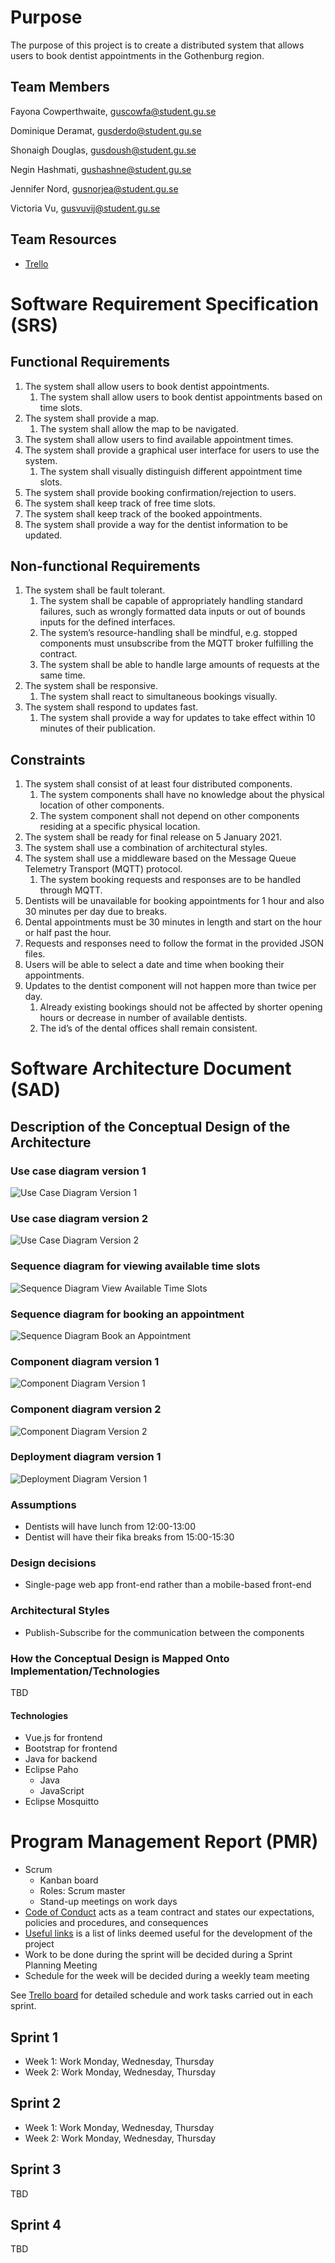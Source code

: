 # Purpose
The purpose of this project is to create a distributed system that allows users to book dentist appointments in the Gothenburg region.

## Team Members
Fayona Cowperthwaite, guscowfa@student.gu.se

Dominique Deramat, gusderdo@student.gu.se

Shonaigh Douglas, gusdoush@student.gu.se

Negin Hashmati, gushashne@student.gu.se

Jennifer Nord, gusnorjea@student.gu.se

Victoria Vu, gusvuvij@student.gu.se

## Team Resources
* [Trello](https://trello.com/b/tLswcs2r/dit-355-2020-team-3)

# Software Requirement Specification (SRS)
## Functional Requirements
1. The system shall allow users to book dentist appointments.
   1. The system shall allow users to book dentist appointments based on time slots.
2. The system shall provide a map. 
   1. The system shall allow the map to be navigated.
3. The system shall allow users to find available appointment times.
4. The system shall provide a graphical user interface for users to use the system.
   1. The system shall visually distinguish different appointment time slots. 
5. The system shall provide booking confirmation/rejection to users.
6. The system shall keep track of free time slots.
7. The system shall keep track of the booked appointments.
8. The system shall provide a way for the dentist information to be updated. 

## Non-functional Requirements
1. The system shall be fault tolerant.
    1. The system shall be capable of appropriately handling standard failures, such as wrongly formatted data inputs or out of bounds inputs for the defined interfaces.
    2. The system’s resource-handling shall be mindful, e.g. stopped components must unsubscribe from the MQTT broker fulfilling the contract.
    3. The system shall be able to handle large amounts of requests at the same time. 
2. The system shall be responsive.
    1. The system shall react to simultaneous bookings visually. 
3. The system shall respond to updates fast.
   1. The system shall provide a way for updates to take effect within 10 minutes of their publication.

## Constraints
1. The system shall consist of at least four distributed components.
     1. The system components shall have no knowledge about the physical location of other components.
     2. The system component shall not depend on other components residing at a specific physical location.
2. The system shall be ready for final release on 5 January 2021.
3. The system shall use a combination of architectural styles.
4. The system shall use a middleware based on the Message Queue Telemetry Transport (MQTT) protocol.
   1. The system booking requests and responses are to be handled through MQTT.
5. Dentists will be unavailable for booking appointments for 1 hour and also 30 minutes per day due to breaks.
6. Dental appointments must be 30 minutes in length and start on the hour or half past the hour.
7. Requests and responses need to follow the format in the provided JSON files.
8. Users will be able to select a date and time when booking their appointments. 
9. Updates to the dentist component will not happen more than twice per day.
   1. Already existing bookings should not be affected by shorter opening hours or decrease in number of available dentists.
   2. The id’s of the dental offices shall remain consistent.



# Software Architecture Document (SAD)

## Description of the Conceptual Design of the Architecture
### Use case diagram version 1

![Use Case Diagram Version 1](./Diagrams/UseCaseDiagramV1.png)

### Use case diagram version 2

![Use Case Diagram Version 2](./Diagrams/UseCaseDiagramV2.png)

### Sequence diagram for viewing available time slots
![Sequence Diagram View Available Time Slots](./Diagrams/SequenceViewTimeSlotsV1.png)

### Sequence diagram for booking an appointment
![Sequence Diagram Book an Appointment](./Diagrams/SequenceBookAppointmentV1.png)

### Component diagram version 1

![Component Diagram Version 1](./Diagrams/ComponentDiagramV1.png)

### Component diagram version 2

![Component Diagram Version 2](./Diagrams/ComponentDiagramV1.png)

### Deployment diagram version 1

![Deployment Diagram Version 1](./Diagrams/DeploymentDiagramV1.png)

### Assumptions
* Dentists will have lunch from 12:00-13:00
* Dentist will have their fika breaks from 15:00-15:30

### Design decisions
* Single-page web app front-end rather than a mobile-based front-end

### Architectural Styles
* Publish-Subscribe for the communication between the components

### How the Conceptual Design is Mapped Onto Implementation/Technologies
TBD 

#### Technologies
* Vue.js for frontend
* Bootstrap for frontend
* Java for backend
* Eclipse Paho
   * Java
   * JavaScript
* Eclipse Mosquitto

# Program Management Report (PMR)
* Scrum
   * Kanban board
   * Roles: Scrum master
   * Stand-up meetings on work days
* [Code of Conduct](https://git.chalmers.se/courses/dit355/2020/group-3/documentation/-/blob/master/CodeOfConduct.md) acts as a team contract and states our expectations, policies and procedures, and consequences
* [Useful links](https://git.chalmers.se/courses/dit355/2020/group-3/documentation/-/blob/master/UsefulLinks.md) is a list of links deemed useful for the development of the project
* Work to be done during the sprint will be decided during a Sprint Planning Meeting
* Schedule for the week will be decided during a weekly team meeting

See [Trello board](https://trello.com/b/tLswcs2r/dit-355-2020-team-3) for detailed schedule and work tasks carried out in each sprint.

## Sprint 1
* Week 1: Work Monday, Wednesday, Thursday
* Week 2: Work Monday, Wednesday, Thursday

## Sprint 2
* Week 1: Work Monday, Wednesday, Thursday
* Week 2: Work Monday, Wednesday, Thursday

## Sprint 3
TBD

## Sprint 4
TBD
